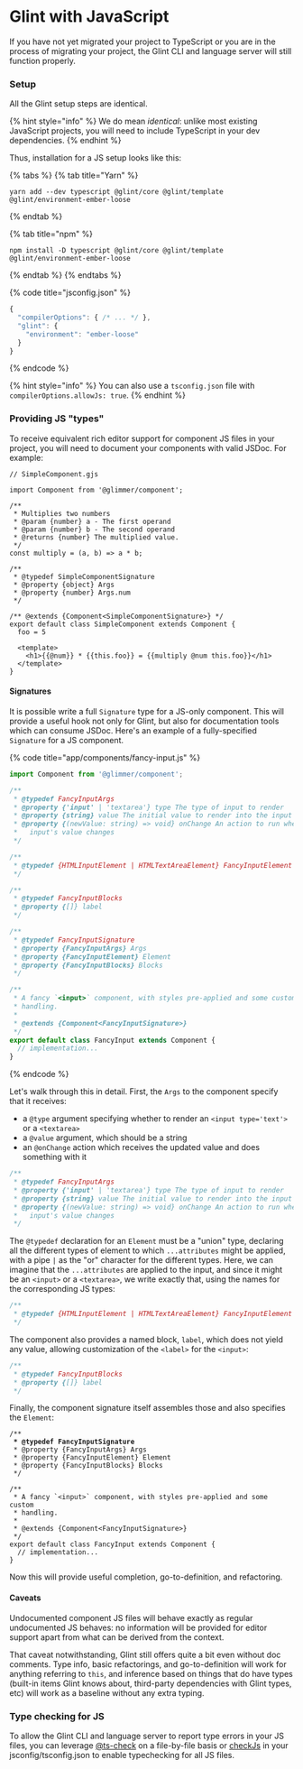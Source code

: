# Glint with JavaScript

If you have not yet migrated your project to TypeScript or you are in the process of migrating your project, the Glint CLI and language server will still function properly.

### Setup

All the Glint setup steps are identical.

{% hint style="info" %}
We do mean _identical_: unlike most existing JavaScript projects, you will need to include TypeScript in your dev dependencies.
{% endhint %}

Thus, installation for a JS setup looks like this:

{% tabs %}
{% tab title="Yarn" %}
```shell-session
yarn add --dev typescript @glint/core @glint/template @glint/environment-ember-loose
```
{% endtab %}

{% tab title="npm" %}
```shell-session
npm install -D typescript @glint/core @glint/template @glint/environment-ember-loose
```
{% endtab %}
{% endtabs %}

{% code title="jsconfig.json" %}
```javascript
{
  "compilerOptions": { /* ... */ },
  "glint": {
    "environment": "ember-loose"
  }
}
```
{% endcode %}

{% hint style="info" %}
You can also use a `tsconfig.json` file with `compilerOptions.allowJs: true`.
{% endhint %}

### Providing JS "types"

To receive equivalent rich editor support for component JS files in your project, you will need to document your components with valid JSDoc. For example:

```gjs
// SimpleComponent.gjs

import Component from '@glimmer/component';

/**
 * Multiplies two numbers
 * @param {number} a - The first operand
 * @param {number} b - The second operand
 * @returns {number} The multiplied value.
 */
const multiply = (a, b) => a * b;

/**
 * @typedef SimpleComponentSignature
 * @property {object} Args
 * @property {number} Args.num
 */

/** @extends {Component<SimpleComponentSignature>} */
export default class SimpleComponent extends Component {
  foo = 5

  <template>
    <h1>{{@num}} * {{this.foo}} = {{multiply @num this.foo}}</h1>
  </template>
}
```

#### Signatures

It is possible write a full `Signature` type for a JS-only component. This will provide a useful hook not only for Glint, but also for documentation tools which can consume JSDoc. Here's an example of a fully-specified `Signature` for a JS component.

{% code title="app/components/fancy-input.js" %}
```javascript
import Component from '@glimmer/component';

/**
 * @typedef FancyInputArgs
 * @property {'input' | 'textarea'} type The type of input to render
 * @property {string} value The initial value to render into the input
 * @property {(newValue: string) => void} onChange An action to run when the
 *   input's value changes
 */

/**
 * @typedef {HTMLInputElement | HTMLTextAreaElement} FancyInputElement
 */

/**
 * @typedef FancyInputBlocks
 * @property {[]} label
 */

/**
 * @typedef FancyInputSignature
 * @property {FancyInputArgs} Args
 * @property {FancyInputElement} Element
 * @property {FancyInputBlocks} Blocks
 */

/**
 * A fancy `<input>` component, with styles pre-applied and some custom
 * handling.
 *
 * @extends {Component<FancyInputSignature>}
 */
export default class FancyInput extends Component {
  // implementation...
}
```
{% endcode %}

Let's walk through this in detail. First, the `Args` to the component specify that it receives:

* a `@type` argument specifying whether to render an `<input type='text'>` or a `<textarea>`
* a `@value` argument, which should be a string
* an `@onChange` action which receives the updated value and does something with it

```javascript
/**
 * @typedef FancyInputArgs
 * @property {'input' | 'textarea'} type The type of input to render
 * @property {string} value The initial value to render into the input
 * @property {(newValue: string) => void} onChange An action to run when the
 *   input's value changes
 */
```

The `@typedef` declaration for an `Element` must be a "union" type, declaring all the different types of element to which `...attributes` might be applied, with a pipe `|` as the "or" character for the different types. Here, we can imagine that the `...attributes` are applied to the input, and since it might be an `<input>` or a `<textarea>`, we write exactly that, using the names for the corresponding JS types:

```javascript
/**
 * @typedef {HTMLInputElement | HTMLTextAreaElement} FancyInputElement
 */
```

The component also provides a named block, `label`, which does not yield any value, allowing customization of the `<label>` for the `<input>`:

```javascript
/**
 * @typedef FancyInputBlocks
 * @property {[]} label
 */
```

Finally, the component signature itself assembles those and also specifies the `Element`:

<pre class="language-javascript"><code class="lang-javascript">/**
<strong> * @typedef FancyInputSignature
</strong> * @property {FancyInputArgs} Args
 * @property {FancyInputElement} Element
 * @property {FancyInputBlocks} Blocks
 */

/**
 * A fancy `&#x3C;input>` component, with styles pre-applied and some custom
 * handling.
 *
 * @extends {Component&#x3C;FancyInputSignature>}
 */
export default class FancyInput extends Component {
  // implementation...
}</code></pre>

Now this will provide useful completion, go-to-definition, and refactoring.

#### Caveats

Undocumented component JS files will behave exactly as regular undocumented JS behaves: no information will be provided for editor support apart from what can be derived from the context.

That caveat notwithstanding, Glint still offers quite a bit even without doc comments. Type info, basic refactorings, and go-to-definition will work for anything referring to `this`, and inference based on things that do have types (built-in items Glint knows about, third-party dependencies with Glint types, etc) will work as a baseline without any extra typing.

### Type checking for JS

To allow the Glint CLI and language server to report type errors in your JS files, you can leverage [@ts-check](https://www.typescriptlang.org/docs/handbook/intro-to-js-ts.html#ts-check) on a file-by-file basis or [checkJs](https://www.typescriptlang.org/tsconfig#checkJs) in your jsconfig/tsconfig.json to enable typechecking for all JS files.
